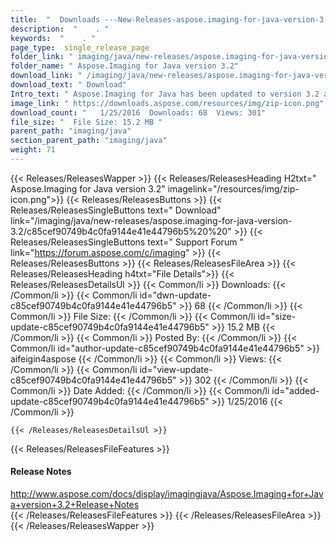 ```yaml
---
title:  "  Downloads ---New-Releases-aspose.imaging-for-java-version-3.2 . " 
description:  "    . " 
keywords:  "    . " 
page_type:  single_release_page
folder_link: " imaging/java/new-releases/aspose.imaging-for-java-version-3.2/"
folder_name: " Aspose.Imaging for Java version 3.2"
download_link: " /imaging/java/new-releases/aspose.imaging-for-java-version-3.2/c85cef90749b4c0fa9144e41e44796b5"
download_text: " Download"
Intro_text: " Aspose.Imaging for Java has been updated to version 3.2 and we are pleased to an..."
image_link: " https://downloads.aspose.com/resources/img/zip-icon.png"
download_count: "   1/25/2016  Downloads: 68  Views: 301"
file_size: "  File Size: 15.2 MB "
parent_path: "imaging/java"
section_parent_path: "imaging/java"
weight: 71 
---
```


{{< Releases/ReleasesWapper >}}
  {{< Releases/ReleasesHeading H2txt=" Aspose.Imaging for Java version 3.2" imagelink="/resources/img/zip-icon.png">}}
  {{< Releases/ReleasesButtons >}}
    {{< Releases/ReleasesSingleButtons text=" Download" link="/imaging/java/new-releases/aspose.imaging-for-java-version-3.2/c85cef90749b4c0fa9144e41e44796b5%20%20" >}}
    {{< Releases/ReleasesSingleButtons text=" Support Forum " link="https://forum.aspose.com/c/imaging" >}}
  {{< Releases/ReleasesButtons >}}
  {{< Releases/ReleasesFileArea >}}
    {{< Releases/ReleasesHeading h4txt="File Details">}}
    {{< Releases/ReleasesDetailsUl >}}
            {{< Common/li  >}} Downloads: {{< /Common/li >}} 
      {{< Common/li id="dwn-update-c85cef90749b4c0fa9144e41e44796b5" >}} 68 {{< /Common/li >}} 
      {{< Common/li  >}} File Size: {{< /Common/li >}} 
      {{< Common/li id="size-update-c85cef90749b4c0fa9144e41e44796b5" >}} 15.2 MB {{< /Common/li >}} 
      {{< Common/li  >}} Posted By: {{< /Common/li >}} 
      {{< Common/li id="author-update-c85cef90749b4c0fa9144e41e44796b5" >}} aifeigin4aspose {{< /Common/li >}} 
      {{< Common/li  >}} Views: {{< /Common/li >}} 
      {{< Common/li id="view-update-c85cef90749b4c0fa9144e41e44796b5" >}} 302 {{< /Common/li >}} 
      {{< Common/li  >}} Date Added: {{< /Common/li >}} 
      {{< Common/li id="added-update-c85cef90749b4c0fa9144e41e44796b5" >}} 1/25/2016 {{< /Common/li >}} 

    {{< /Releases/ReleasesDetailsUl >}}

  {{< Releases/ReleasesFileFeatures >}}
      <h4>Release Notes</h4><div><a href="http://www.aspose.com/docs/display/imagingjava/Aspose.Imaging+for+Java+version+3.2+Release+Notes">http://www.aspose.com/docs/display/imagingjava/Aspose.Imaging+for+Java+version+3.2+Release+Notes</a></div>
  {{< /Releases/ReleasesFileFeatures >}}
 {{< /Releases/ReleasesFileArea >}}
{{< /Releases/ReleasesWapper >}}


